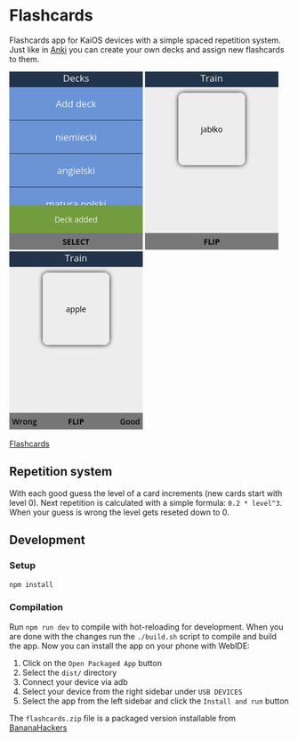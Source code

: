 # Flashcards

Flashcards app for KaiOS devices with a simple spaced repetition system. Just like in [Anki](https://apps.ankiweb.net/) you can create your own decks and assign new flashcards to them.

![Decks](./screenshots/decks.png)
![Learning session, front of a card](./screenshots/front-card.png)
![Learning session, back of a card](./screenshots/back-card.png)

[Flashcards](https://store.bananahackers.net/#flashcards)

## Repetition system

With each good guess the level of a card increments (new cards start with level 0). Next repetition is calculated with a simple formula: `0.2 * level^3`. When your guess is wrong the level gets reseted down to 0.

## Development

### Setup

```
npm install
```

### Compilation

Run `npm run dev` to compile with hot-reloading for development. When you are done with the changes run the `./build.sh` script to compile and build the app. Now you can install the app on your phone with WebIDE:

1. Click on the `Open Packaged App` button
2. Select the `dist/` directory
3. Connect your device via adb
4. Select your device from the right sidebar under `USB DEVICES`
5. Select the app from the left sidebar and click the `Install and run` button

The `flashcards.zip` file is a packaged version installable from [BananaHackers](https://store.bananahackers.net/#flashcards)
